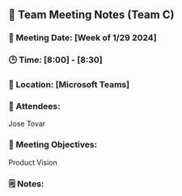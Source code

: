 ## 📝 Team Meeting Notes (Team C)
### 📅 Meeting Date: [Week of 1/29 2024]
### 🕒 Time: [8:00] - [8:30]
### 📍 Location: [Microsoft Teams]


### 📣 Attendees:

Jose Tovar

### 🎯 Meeting Objectives:
Product Vision

### 🗒️ Notes:




